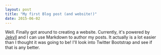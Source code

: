```yaml
---
layout: post
title: "My first Blog post (and website!)"
date: 2015-06-02
---
```


Well. Finally got around to creating a website. Currently, it's powered by [Jekyll](http://jekyllrb.com) and I can use Markdown to author my posts. It actually is a lot easier than I thought it was going to be! I'll look into Twitter Bootstrap and see if that is any better.
